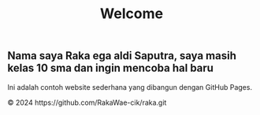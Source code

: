 <!DOCTYPE html>
<html lang="id">
<head>
  <meta charset="UTF-8">
  <meta name="viewport" content="width=device-width, initial-scale=1.0">
  <title>Raka Wae</title>
  <link rel="stylesheet" href="style.css">
</head>
<body>
  <header>
    <h1>Welcome</h1>
  </header>
  
  <main>
    <section>
      <h2>Nama saya Raka ega aldi Saputra, saya masih kelas 10 sma dan ingin mencoba hal baru</h2>
      <p>Ini adalah contoh website sederhana yang dibangun dengan GitHub Pages.</p>
    </section>
  </main>
  
  <footer>
    <p>&copy; 2024 https://github.com/RakaWae-cik/raka.git</p>
  </footer>
</body>
</html>
